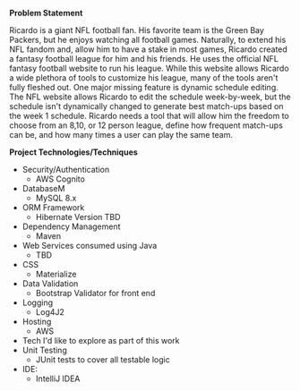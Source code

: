 **Problem Statement**

Ricardo is a giant NFL football fan. His favorite team is the Green Bay Packers, but he enjoys watching all football games. Naturally, to extend his NFL fandom and, allow him to have a stake in most games, Ricardo created a fantasy football league for him and his friends. He uses the official NFL fantasy football website to run his league. While this website allows Ricardo a wide plethora of tools to customize his league, many of the tools aren't fully fleshed out. One major missing feature is dynamic schedule editing. The NFL website allows Ricardo to edit the schedule week-by-week, but the schedule isn't dynamically changed to generate best match-ups based on the week 1 schedule. Ricardo needs a tool that will allow him the freedom to choose from an 8,10, or 12 person league, define how frequent match-ups can be, and how many times a user can play the same team.

**Project Technologies/Techniques**
<br>
<ul>
    <li>Security/Authentication<ul><li>AWS Cognito</li></ul></li>
    <li>DatabaseM<ul><li>MySQL 8.x</li></ul></li>
    <li>ORM Framework<ul><li>Hibernate Version TBD</li></ul></li>
    <li>Dependency Management<ul><li>Maven</li></ul></li>
    <li>Web Services consumed using Java<ul><li>TBD</li></ul></li>
    <li>CSS<ul><li>Materialize</li></ul></li>
    <li>Data Validation<ul><li>Bootstrap Validator for front end</li></ul></li>
    <li>Logging<ul><li>Log4J2</li></ul></li>
    <li>Hosting<ul><li>AWS</li></ul></li>
    <li>Tech I'd like to explore as part of this work</li>
    <li>Unit Testing<ul><li>JUnit tests to cover all testable logic</li></ul></li>
    <li>IDE: <ul><li>IntelliJ IDEA</li></ul></li>
</ul>
